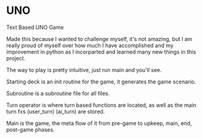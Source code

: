 # UNO
Text Based UNO Game

Made this because I wanted to challenge myself, it's not amazing, but I am really proud of myself over how much I have accomplished and my improvement in python as I incorparted and learned many new things in this project.



The way to play is pretty intuitive, just run main and you'll see.



Starting deck is an init routine for the game, it generates the game scenario.

Subroutine is a subroutine file for all files.

Turn operator is where turn based functions are located, as well as the main turn fxs (user_turn) (ai_turn) are stored.

Main is the game, the meta flow of it from pre-game to upkeep, main, end, post-game phases.
